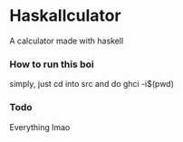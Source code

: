 # Haskallculator
A calculator made with haskell

### How to run this boi
simply, just cd into src and do ghci -i$(pwd)

### Todo
Everything lmao